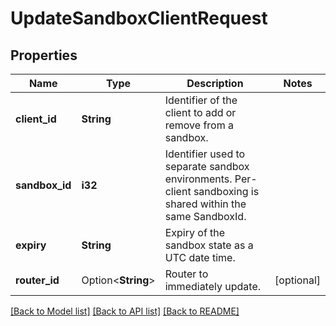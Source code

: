 # UpdateSandboxClientRequest

## Properties

Name | Type | Description | Notes
------------ | ------------- | ------------- | -------------
**client_id** | **String** | Identifier of the client to add or remove from a sandbox. | 
**sandbox_id** | **i32** | Identifier used to separate sandbox environments. Per-client sandboxing is shared within the same SandboxId. | 
**expiry** | **String** | Expiry of the sandbox state as a UTC date time. | 
**router_id** | Option<**String**> | Router to immediately update. | [optional]

[[Back to Model list]](../README.md#documentation-for-models) [[Back to API list]](../README.md#documentation-for-api-endpoints) [[Back to README]](../README.md)


